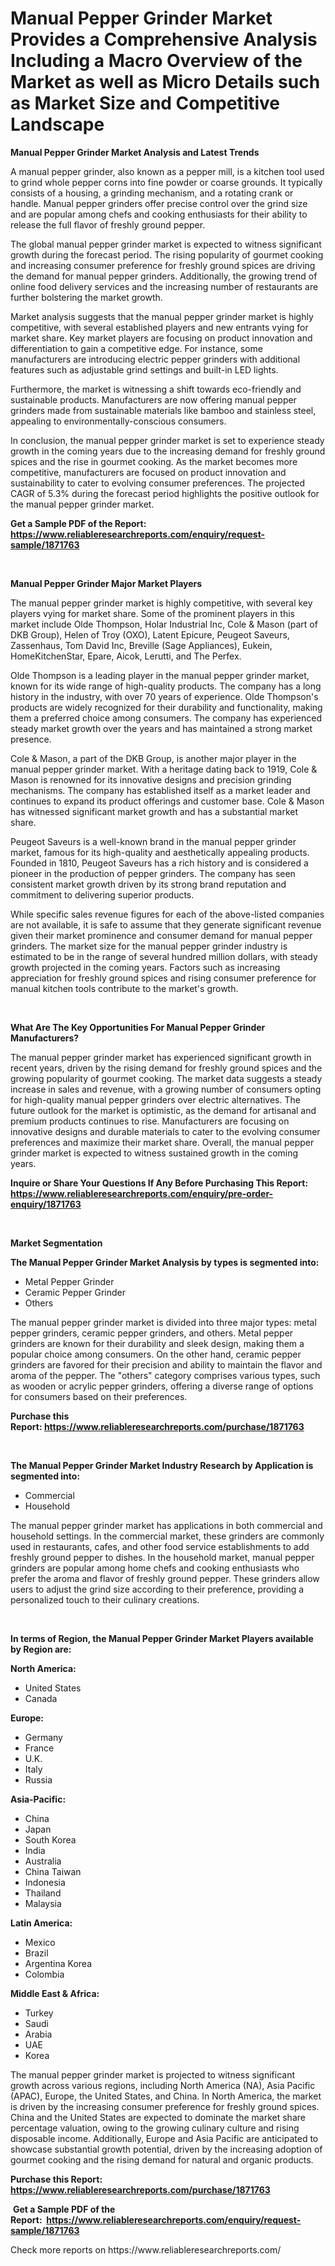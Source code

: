 <p><h1>Manual Pepper Grinder Market Provides a Comprehensive Analysis Including a Macro Overview of the Market as well as Micro Details such as Market Size and Competitive Landscape</h1></p><p><strong>Manual Pepper Grinder Market Analysis and Latest Trends</strong></p>
<p><p>A manual pepper grinder, also known as a pepper mill, is a kitchen tool used to grind whole pepper corns into fine powder or coarse grounds. It typically consists of a housing, a grinding mechanism, and a rotating crank or handle. Manual pepper grinders offer precise control over the grind size and are popular among chefs and cooking enthusiasts for their ability to release the full flavor of freshly ground pepper.</p><p>The global manual pepper grinder market is expected to witness significant growth during the forecast period. The rising popularity of gourmet cooking and increasing consumer preference for freshly ground spices are driving the demand for manual pepper grinders. Additionally, the growing trend of online food delivery services and the increasing number of restaurants are further bolstering the market growth.</p><p>Market analysis suggests that the manual pepper grinder market is highly competitive, with several established players and new entrants vying for market share. Key market players are focusing on product innovation and differentiation to gain a competitive edge. For instance, some manufacturers are introducing electric pepper grinders with additional features such as adjustable grind settings and built-in LED lights.</p><p>Furthermore, the market is witnessing a shift towards eco-friendly and sustainable products. Manufacturers are now offering manual pepper grinders made from sustainable materials like bamboo and stainless steel, appealing to environmentally-conscious consumers.</p><p>In conclusion, the manual pepper grinder market is set to experience steady growth in the coming years due to the increasing demand for freshly ground spices and the rise in gourmet cooking. As the market becomes more competitive, manufacturers are focused on product innovation and sustainability to cater to evolving consumer preferences. The projected CAGR of 5.3% during the forecast period highlights the positive outlook for the manual pepper grinder market.</p></p>
<p><strong>Get a Sample PDF of the Report:&nbsp; <a href="https://www.reliableresearchreports.com/enquiry/request-sample/1871763">https://www.reliableresearchreports.com/enquiry/request-sample/1871763</a></strong></p>
<p>&nbsp;</p>
<p><strong>Manual Pepper Grinder Major Market Players</strong></p>
<p><p>The manual pepper grinder market is highly competitive, with several key players vying for market share. Some of the prominent players in this market include Olde Thompson, Holar Industrial Inc, Cole & Mason (part of DKB Group), Helen of Troy (OXO), Latent Epicure, Peugeot Saveurs, Zassenhaus, Tom David Inc, Breville (Sage Appliances), Eukein, HomeKitchenStar, Epare, Aicok, Lerutti, and The Perfex. </p><p>Olde Thompson is a leading player in the manual pepper grinder market, known for its wide range of high-quality products. The company has a long history in the industry, with over 70 years of experience. Olde Thompson's products are widely recognized for their durability and functionality, making them a preferred choice among consumers. The company has experienced steady market growth over the years and has maintained a strong market presence.</p><p>Cole & Mason, a part of the DKB Group, is another major player in the manual pepper grinder market. With a heritage dating back to 1919, Cole & Mason is renowned for its innovative designs and precision grinding mechanisms. The company has established itself as a market leader and continues to expand its product offerings and customer base. Cole & Mason has witnessed significant market growth and has a substantial market share.</p><p>Peugeot Saveurs is a well-known brand in the manual pepper grinder market, famous for its high-quality and aesthetically appealing products. Founded in 1810, Peugeot Saveurs has a rich history and is considered a pioneer in the production of pepper grinders. The company has seen consistent market growth driven by its strong brand reputation and commitment to delivering superior products.</p><p>While specific sales revenue figures for each of the above-listed companies are not available, it is safe to assume that they generate significant revenue given their market prominence and consumer demand for manual pepper grinders. The market size for the manual pepper grinder industry is estimated to be in the range of several hundred million dollars, with steady growth projected in the coming years. Factors such as increasing appreciation for freshly ground spices and rising consumer preference for manual kitchen tools contribute to the market's growth.</p></p>
<p>&nbsp;</p>
<p><strong>What Are The Key Opportunities For Manual Pepper Grinder Manufacturers?</strong></p>
<p><p>The manual pepper grinder market has experienced significant growth in recent years, driven by the rising demand for freshly ground spices and the growing popularity of gourmet cooking. The market data suggests a steady increase in sales and revenue, with a growing number of consumers opting for high-quality manual pepper grinders over electric alternatives. The future outlook for the market is optimistic, as the demand for artisanal and premium products continues to rise. Manufacturers are focusing on innovative designs and durable materials to cater to the evolving consumer preferences and maximize their market share. Overall, the manual pepper grinder market is expected to witness sustained growth in the coming years.</p></p>
<p><strong>Inquire or Share Your Questions If Any Before Purchasing This Report: <a href="https://www.reliableresearchreports.com/enquiry/pre-order-enquiry/1871763">https://www.reliableresearchreports.com/enquiry/pre-order-enquiry/1871763</a></strong></p>
<p>&nbsp;</p>
<p><strong>Market Segmentation</strong></p>
<p><strong>The Manual Pepper Grinder Market Analysis by types is segmented into:</strong></p>
<p><ul><li>Metal Pepper Grinder</li><li>Ceramic Pepper Grinder</li><li>Others</li></ul></p>
<p><p>The manual pepper grinder market is divided into three major types: metal pepper grinders, ceramic pepper grinders, and others. Metal pepper grinders are known for their durability and sleek design, making them a popular choice among consumers. On the other hand, ceramic pepper grinders are favored for their precision and ability to maintain the flavor and aroma of the pepper. The "others" category comprises various types, such as wooden or acrylic pepper grinders, offering a diverse range of options for consumers based on their preferences.</p></p>
<p><strong>Purchase this Report:&nbsp;<a href="https://www.reliableresearchreports.com/purchase/1871763">https://www.reliableresearchreports.com/purchase/1871763</a></strong></p>
<p>&nbsp;</p>
<p><strong>The Manual Pepper Grinder Market Industry Research by Application is segmented into:</strong></p>
<p><ul><li>Commercial</li><li>Household</li></ul></p>
<p><p>The manual pepper grinder market has applications in both commercial and household settings. In the commercial market, these grinders are commonly used in restaurants, cafes, and other food service establishments to add freshly ground pepper to dishes. In the household market, manual pepper grinders are popular among home chefs and cooking enthusiasts who prefer the aroma and flavor of freshly ground pepper. These grinders allow users to adjust the grind size according to their preference, providing a personalized touch to their culinary creations.</p></p>
<p>&nbsp;</p>
<p><strong>In terms of Region, the Manual Pepper Grinder Market Players available by Region are:</strong></p>
<p>
    <p> <strong> North America: </strong>
        <ul>
            <li>United States</li>
            <li>Canada</li>
        </ul>
        </p> 
    <p> <strong> Europe: </strong>
        <ul>
            <li>Germany</li>
            <li>France</li>
            <li>U.K.</li>
            <li>Italy</li>
            <li>Russia</li>
        </ul>
        </p> 
    <p> <strong> Asia-Pacific: </strong>
        <ul>
            <li>China</li>
            <li>Japan</li>
            <li>South Korea</li>
            <li>India</li>
            <li>Australia</li>
            <li>China Taiwan</li>
            <li>Indonesia</li>
            <li>Thailand</li>
            <li>Malaysia</li>
        </ul>
        </p> 
    <p> <strong> Latin America: </strong>
        <ul>
            <li>Mexico</li>
            <li>Brazil</li>
            <li>Argentina Korea</li>
            <li>Colombia</li>
        </ul>
        </p> 
    <p> <strong> Middle East & Africa: </strong>
        <ul>
            <li>Turkey</li>
            <li>Saudi</li>
            <li>Arabia</li>
            <li>UAE</li>
            <li>Korea</li>
        </ul>
    </p>
    </p>
<p><p>The manual pepper grinder market is projected to witness significant growth across various regions, including North America (NA), Asia Pacific (APAC), Europe, the United States, and China. In North America, the market is driven by the increasing consumer preference for freshly ground spices. China and the United States are expected to dominate the market share percentage valuation, owing to the growing culinary culture and rising disposable income. Additionally, Europe and Asia Pacific are anticipated to showcase substantial growth potential, driven by the increasing adoption of gourmet cooking and the rising demand for natural and organic products.</p></p>
<p><strong>Purchase this Report: <a href="https://www.reliableresearchreports.com/purchase/1871763">https://www.reliableresearchreports.com/purchase/1871763</a></strong></p>
<p>&nbsp;<strong>Get a Sample PDF of the Report:&nbsp;&nbsp;<a href="https://www.reliableresearchreports.com/enquiry/request-sample/1871763">https://www.reliableresearchreports.com/enquiry/request-sample/1871763</a></strong></p>
<p><strong></strong></p>
<p>Check more reports on https://www.reliableresearchreports.com/</p>